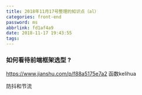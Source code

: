 ```yaml
---
title: 2018年11月17号整理的知识点（al）
categories: front-end
password: ms
abbrlink: fd1af4a9
date: 2018-11-17 19:43:55
tags:
---
```


### 如何看待前端框架选型 ?
 
https://www.jianshu.com/p/f88a5175e7a2 函数kelihua

防抖和节流

